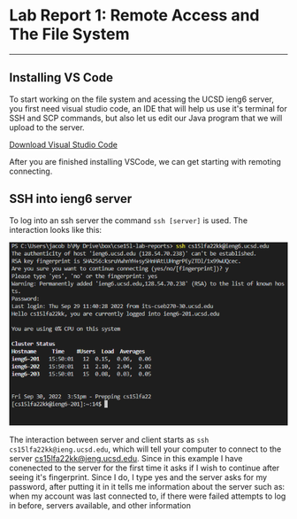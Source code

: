 # Lab Report 1: Remote Access and The File System
---
## Installing VS Code
To start working on the file system and acessing the UCSD ieng6 server, you first need visual studio code,
an IDE that will help us use it's terminal for SSH and SCP commands, but also let us edit our Java program
that we will upload to the server.

[Download Visual Studio Code](https://code.visualstudio.com/download)

After you are finished installing VSCode, we can get starting with remoting connecting.

## SSH into ieng6 server
To log into an ssh server the command `ssh [server]` is used. The interaction looks like this:

![Image](https://raw.githubusercontent.com/JoshuaSimpson1/cse15l-lab-reports/main/Week1LabScreenshots/loggingssh.png)

The interaction between server and client starts as `ssh cs15lfa22kk@ieng.ucsd.edu`, which will tell your computer to connect to the server cs15lfa22kk@ieng.ucsd.edu. Since in this example I have conenected to the server for the first time it asks if I wish to continue after seeing it's fingerprint. Since I do, I type yes and the server asks for my password, after putting it in it tells me information about the server such as: when my account was last connected to, if there were failed attempts to log in before, servers available, and other information